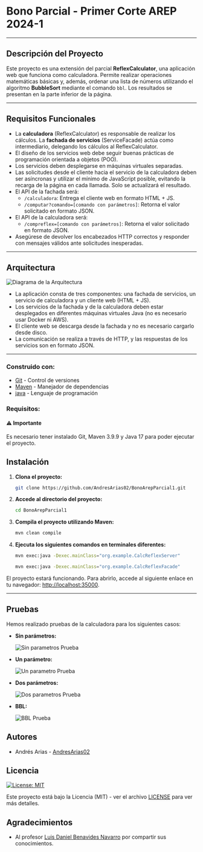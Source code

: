 # Bono Parcial - Primer Corte AREP 2024-1

---

## Descripción del Proyecto

Este proyecto es una extensión del parcial **ReflexCalculator**, una aplicación web que funciona como calculadora. Permite realizar operaciones matemáticas básicas y, además, ordenar una lista de números utilizando el algoritmo **BubbleSort** mediante el comando `bbl`. Los resultados se presentan en la parte inferior de la página.

---

## Requisitos Funcionales

- La **calculadora** (ReflexCalculator) es responsable de realizar los cálculos. La **fachada de servicios** (ServiceFacade) actúa como intermediario, delegando los cálculos al ReflexCalculator.
- El diseño de los servicios web debe seguir buenas prácticas de programación orientada a objetos (POO).
- Los servicios deben desplegarse en máquinas virtuales separadas.
- Las solicitudes desde el cliente hacia el servicio de la calculadora deben ser asíncronas y utilizar el mínimo de JavaScript posible, evitando la recarga de la página en cada llamada. Solo se actualizará el resultado.
- El API de la fachada será:
    - `/calculadora`: Entrega el cliente web en formato HTML + JS.
    - `/computar?comando=[comando con parámetros]`: Retorna el valor solicitado en formato JSON.
- El API de la calculadora será:
    - `/compreflex=[comando con parámetros]`: Retorna el valor solicitado en formato JSON.
- Asegúrese de devolver los encabezados HTTP correctos y responder con mensajes válidos ante solicitudes inesperadas.

---

## Arquitectura

![Diagrama de la Arquitectura](https://github.com/user-attachments/assets/09d66978-5c60-4b60-8c06-9f0f02b2b5e3)

- La aplicación consta de tres componentes: una fachada de servicios, un servicio de calculadora y un cliente web (HTML + JS).
- Los servicios de la fachada y de la calculadora deben estar desplegados en diferentes máquinas virtuales Java (no es necesario usar Docker ni AWS).
- El cliente web se descarga desde la fachada y no es necesario cargarlo desde disco.
- La comunicación se realiza a través de HTTP, y las respuestas de los servicios son en formato JSON.

---

### Construido con:

* [Git](https://git-scm.com) - Control de versiones
* [Maven](https://maven.apache.org/download.cgi) -  Manejador de dependencias
* [java](https://www.oracle.com/java/technologies/downloads/#java22) - Lenguaje de programación

### Requisitos:

#### ⚠️ Importante

Es necesario tener instalado Git, Maven 3.9.9 y Java 17 para poder ejecutar el proyecto.

## Instalación

1. **Clona el proyecto:**

    ```bash
    git clone https://github.com/AndresArias02/BonoArepParcial1.git
    ```

2. **Accede al directorio del proyecto:**

    ```bash
    cd BonoArepParcial1
    ```

3. **Compila el proyecto utilizando Maven:**

    ```bash
    mvn clean compile
    ```

4. **Ejecuta los siguientes comandos en terminales diferentes:**

    ```bash
    mvn exec:java -Dexec.mainClass="org.example.CalcReflexServer"
    ```
   

    ```bash
    mvn exec:java -Dexec.mainClass="org.example.CalcReflexFacade"
    ```

El proyecto estará funcionando. Para abrirlo, accede al siguiente enlace en tu navegador: [http://localhost:35000](http://localhost:35000).

---

## Pruebas

Hemos realizado pruebas de la calculadora para los siguientes casos:

- **Sin parámetros:**

  ![Sin parametros Prueba](https://github.com/user-attachments/assets/727e0510-f91f-4223-b296-110d293ca235)

- **Un parámetro:**

  ![Un parametro Prueba](https://github.com/user-attachments/assets/146a183e-1bf7-4cb3-a73c-bca3d2e46116)

- **Dos parámetros:**

  ![Dos parametros Prueba](https://github.com/user-attachments/assets/d1947c5a-dba1-4ed8-a66a-da4d1393a273)

- **BBL:**

  ![BBL Prueba](https://github.com/user-attachments/assets/a0c5acc0-c467-427a-95a3-0f89d5cd313d)

## Autores

- Andrés Arias - [AndresArias02](https://github.com/AndresArias02)

## Licencia

[![License: MIT](https://img.shields.io/badge/License-MIT-yellow.svg)](https://opensource.org/licenses/MIT)

Este proyecto está bajo la Licencia (MIT) - ver el archivo [LICENSE](LICENSE.md) para ver más detalles.

## Agradecimientos

- Al profesor [Luis Daniel Benavides Navarro](https://ldbn.is.escuelaing.edu.co) por compartir sus conocimientos.
    
